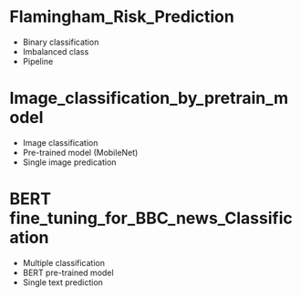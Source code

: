 # Flamingham_Risk_Prediction
- Binary classification
- Imbalanced class
- Pipeline
# Image_classification_by_pretrain_model
- Image classification
- Pre-trained model (MobileNet)
- Single image predication
# BERT fine_tuning_for_BBC_news_Classification
- Multiple classification
- BERT pre-trained model
- Single text prediction
